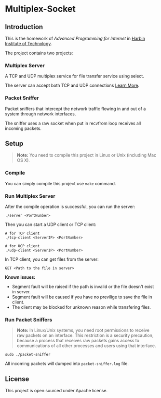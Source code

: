 # Multiplex-Socket

## Introduction

This is the homework of *Advanced Programming for Internet* in [Harbin Institute of Technology](http://www.hit.edu.cn).

The project contains two projects:

### Multiplex Server

A TCP and UDP multiplex service for file transfer service using select.

The server can accept both TCP and UDP connections [Learn More](http://www.binarytides.com/packet-sniffer-code-c-linux/).

### Packet Sniffer

Packet sniffers that intercept the network traffic flowing in and out of a system through network interfaces.

The sniffer uses a raw socket when put in recvfrom loop receives all incoming packets.

## Setup

> **Note:** You need to compile this project in Linux or Unix (including Mac OS X).

### Compile

You can simply compile this project use `make` command.

### Run Multiplex Server

After the compile operation is successful, you can run the server:

```
./server <PortNumber>
```

Then you can start a UDP client or TCP client:

```
# for TCP client
./tcp-client <ServerIP> <PortNumber>

# for UCP client
./udp-client <ServerIP> <PortNumber>
```

In TCP client, you can get files from the server:

```
GET <Path to the file in server>
```

**Known issues:** 

- Segment fault will be raised if the path is invalid or the file doesn't exist in server.
- Segment fault will be caused if you have no previlige to save the file in client.
- The client may be blocked for unknown reason while transfering files.

### Run Packet Sniffers

> **Note:** In Linux/Unix systems, you need root permissions to receive raw packets on an interface. This restriction is a security precaution, because a process that receives raw packets gains access to communications of all other processes and users using that interface.

```
sudo ./packet-sniffer
```

All incoming packets will dumped into `packet-sniffer.log` file.

## License

This project is open sourced under Apache license.